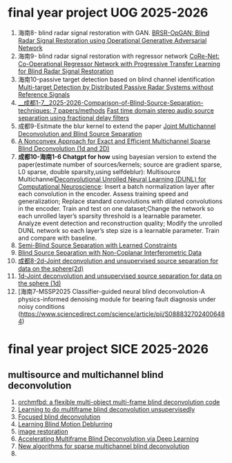 # final year project UOG 2025-2026
1. 海南8- blind radar signal restoration with GAN. [BRSR-OpGAN: Blind Radar Signal Restoration using Operational Generative Adversarial Network](https://github.com/MUzairZahid/Blind-Radar-Signal-Restoration)
2. 海南9- blind radar signal restoration with regressor network [CoRe-Net: Co-Operational Regressor Network with Progressive Transfer Learning for Blind Radar Signal Restoration](https://github.com/MUzairZahid/Blind-Radar-Signal-Restoration)
3. 海南10-passive target detection based on blind channel identification [Multi-target Detection by Distributed Passive Radar Systems without Reference Signals](https://github.com/LiuRuiQi/Blind-Channel-Identification)
4. [__成都1-7__2025-2026-Comparison-of-Blind-Source-Separation-techniques: 7 papers/methods](https://github.com/TUIlmenauAMS/Comparison-of-Blind-Source-Separation-techniques) [Fast time domain stereo audio source separation using fractional delay filters](https://aes2.org/publications/elibrary-page/?id=20583)
5. 成都9-Esitmate the blur kernel to extend the paper [Joint Multichannel Deconvolution and Blind Source Separation](https://github.com/CEA-jiangming/DecGMCA?tab=readme-ov-file)
6. [A Nonconvex Approach for Exact and Efficient Multichannel Sparse Blind Deconvolution (1d and 2D)](https://github.com/qingqu06/MCS-BD/tree/master)
7. __成都10-海南1-6 Chatgpt for how__ using bayesian version to extend the paper(estimate number of sources/kernels; source are gradient sparse, L0 sparse, double sparsity,using selfdeblur): Multisource Multichannel[Deconvolutional Unrolled Neural Learning (DUNL) for Computational Neuroscience](https://github.com/btolooshams/dunl-compneuro): Insert a batch normalization layer after each convolution in the encoder. Assess training speed and generalization; Replace standard convolutions with dilated convolutions in the encoder. Train and test on one dataset;Change the network so each unrolled layer’s sparsity threshold is a learnable parameter. Analyze event detection and reconstruction quality; Modify the unrolled DUNL network so each layer’s step size is a learnable parameter. Train and compare with baseline.
8. [Semi-Blind Source Separation with Learned Constraints](https://github.com/RCarloniGertosio/sGMCA)
9. [Blind Source Separation with Non-Coplanar Interferometric Data](https://github.com/RCarloniGertosio/wGMCA)
10. [成都8-2d-Joint deconvolution and unsupervised source separation for data on the sphere(2d)](https://github.com/RCarloniGertosio/2DecGMCA)
11. [1d-Joint deconvolution and unsupervised source separation for data on the sphere (1d)](https://github.com/RCarloniGertosio/SDecGMCA)
12. [海南7-MSSP2025 Classifier-guided neural blind deconvolution-A physics-informed denoising module for bearing fault diagnosis under noisy conditions (https://www.sciencedirect.com/science/article/pii/S0888327024006484)

# final year project SICE 2025-2026
## multisource and multichannel blind deconvolution
1. [orchmfbd: a flexible multi-object multi-frame blind deconvolution code](https://github.com/aasensio/torchmfbd)
2. [Learning to do multiframe blind deconvolution unsupervisedly](https://github.com/aasensio/unsupervisedMFBD?utm_source=chatgpt.com)
3. [Focused blind deconvolution](https://github.com/pawbz/FocusedBlindDecon.jl?utm_source=chatgpt.com)
4. [Learning Blind Motion Deblurring](https://github.com/cgtuebingen/learning-blind-motion-deblurring?utm_source=chatgpt.com)
5. [image restoration](https://zoi.utia.cas.cz/index.php/research/restoration)
6. [Accelerating Multiframe Blind Deconvolution via Deep Learning](https://github.com/aasensio/neural-MFBD)
7. [New algorithms for sparse multichannel blind deconvolution](https://github.com/kenjinose/smbd_algorithms)
8. 
